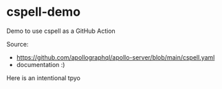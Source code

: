 # cspell-demo

Demo to use cspell as a GitHub Action

Source:

- <https://github.com/apollographql/apollo-server/blob/main/cspell.yaml>
- documentation :)

Here is an intentional tpyo
